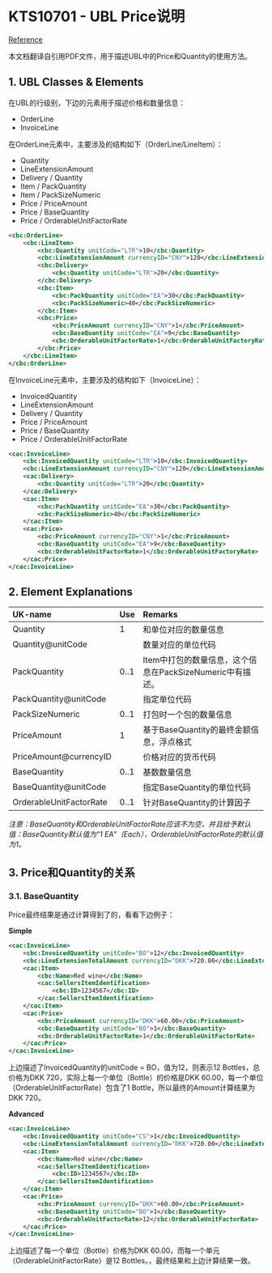 # KTS10701 - UBL Price说明

[Reference](http://www.oioubl.info/documents/en/en/Guidelines/OIOUBL_GUIDE_PRICES.pdf)

本文档翻译自引用PDF文件，用于描述UBL中的Price和Quantity的使用方法。

## 1. UBL Classes & Elements

在UBL的行级别，下边的元素用于描述价格和数量信息：

* OrderLine
* InvoiceLine

在OrderLine元素中，主要涉及的结构如下（OrderLine/LineItem）：

* Quantity
* LineExtensionAmount
* Delivery / Quantity
* Item / PackQuantity
* Item / PackSizeNumeric
* Price / PriceAmount
* Price / BaseQuantity
* Price / OrderableUnitFactorRate

```xml
<cbc:OrderLine>
    <cbc:LineItem>
        <cbc:Quantity unitCode="LTR">10</cbc:Quantity>
        <cbc:LineExtensionAmount currencyID="CNY">120</cbc:LineExtensionAmount>
        <cbc:Delivery>
            <cbc:Quantity unitCode="LTR">20</cbc:Quantity>
        </cbc:Delivery>
        <cbc:Item>
            <cbc:PackQuantity unitCode="EA">30</cbc:PackQuantity>                
            <cbc:PackSizeNumeric>40</cbc:PackSizeNumeric>
        </cbc:Item>
        <cbc:Price>
            <cbc:PriceAmount currencyID="CNY">1</cbc:PriceAmount>
            <cbc:BaseQuantity unitCode="EA">9</cbc:BaseQuantity>
            <cbc:OrderableUnitFactorRate>1</cbc:OrderableUnitFactoryRate>
        </cbc:Price>
    </cbc:LineItem>
</cbc:OrderLine>
```

在InvoiceLine元素中，主要涉及的结构如下（InvoiceLine）：

* InvoicedQuantity
* LineExtensionAmount
* Delivery / Quantity
* Price / PriceAmount
* Price / BaseQuantity
* Price / OrderableUnitFactorRate

```xml
<cac:InvoiceLine>
    <cbc:InvoicedQuantity unitCode="LTR">10</cbc:InvoicedQuantity>
    <cbc:LineExtensionAmount currencyID="CNY">120</cbc:LineExtensionAmount>
    <cac:Delivery>
        <cbc:Quantity unitCode="LTR">20</cbc:Quantity>
    </cac:Delivery>
    <cac:Item>
        <cbc:PackQuantity unitCode="EA">30</cbc:PackQuantity>
        <cbc:PackSizeNumeric>40</cbc:PackSizeNumeric>
    </cac:Item>
    <cac:Price>
        <cbc:PriceAmount currencyID="CNY">1</cbc:PriceAmount>
        <cbc:BaseQuantity unitCode="EA">9</cbc:BaseQuantity>
        <cbc:OrderableUnitFactorRate>1</cbc:OrderableUnitFactoryRate>
    </cac:Price>
</cac:InvoiceLine>
```

## 2. Element Explanations

| UK-name | Use | Remarks |
| :--- | :--- | :--- |
| Quantity | 1 | 和单位对应的数量信息 |
| Quantity@unitCode |  | 数量对应的单位代码 |
| PackQuantity | 0..1 | Item中打包的数量信息，这个信息在PackSizeNumeric中有描述。 |
| PackQuantity@unitCode |  | 指定单位代码 |
| PackSizeNumeric | 0..1 | 打包时一个包的数量信息 |
| PriceAmount | 1 | 基于BaseQuantity的最终金额信息，浮点格式 |
| PriceAmount@currencyID |  | 价格对应的货币代码 |
| BaseQuantity | 0..1 | 基数数量信息 |
| BaseQuantity@unitCode |  | 指定BaseQuantity的单位代码 |
| OrderableUnitFactorRate | 0..1 | 针对BaseQuantity的计算因子 |

_注意：BaseQuantity和OrderableUnitFactorRate应该不为空，并且给予默认值：BaseQuantity默认值为"1 EA"（Each），OrderableUnitFactorRate的默认值为1。_

## 3. Price和Quantity的关系

### 3.1. BaseQuantity

Price最终结果是通过计算得到了的，看看下边例子：

**Simple**

```xml
<cac:InvoiceLine>
    <cbc:InvoicedQuantity unitCode="BO">12</cbc:InvoicedQuantity>
    <cbc:LineExtensionTotalAmount currencyID="DKK">720.00</cbc:LineExtensionTotalAmount>
    <cac:Item>
        <cbc:Name>Red wine</cbc:Name>
        <cac:SellersItemIdentification>
            <cbc:ID>1234567</cbc:ID>
        </cac:SellersItemIdentification>
    </cac:Item>
    <cac:Price>
        <cbc:PriceAmount currencyID="DKK">60.00</cbc:PriceAmount>
        <cbc:BaseQuantity unitCode="BO">1</cbc:BaseQuantity>
        <cbc:OrderableUnitFactorRate>1</cbc:OrderableUnitFactorRate>
    </cac:Price>
</cac:InvoiceLine>
```

上边描述了InvoicedQuantity的unitCode = BO，值为12，则表示12 Bottles，总价格为DKK 720，实际上每一个单位（Bottle）的价格是DKK 60.00，每一个单位（OrderableUnitFactorRate）包含了1 Bottle，所以最终的Amount计算结果为DKK 720。

**Advanced**

```xml
<cac:InvoiceLine>
    <cbc:InvoicedQuantity unitCode="CS">1</cbc:InvoicedQuantity>
    <cbc:LineExtensionTotalAmount currencyID="DKK">720.00</cbc:LineExtensionTotalAmount>
    <cac:Item>
        <cbc:Name>Red wine</cbc:Name>
        <cac:SellersItemIdentification>
            <cbc:ID>1234567</cbc:ID>
        </cac:SellersItemIdentification>
    </cac:Item>
    <cac:Price>
        <cbc:PriceAmount currencyID="DKK">60.00</cbc:PriceAmount>
        <cbc:BaseQuantity unitCode="BO">1</cbc:BaseQuantity>
        <cbc:OrderableUnitFactorRate>12</cbc:OrderableUnitFactorRate>
    </cac:Price>
</cac:InvoiceLine>
```

上边描述了每一个单位（Bottle）价格为DKK 60.00，而每一个单元（OrderableUnitFactorRate）是12 Bottles。，最终结果和上边计算结果一致。



